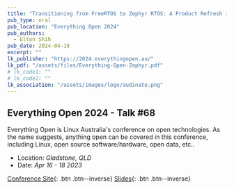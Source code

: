 ```yaml
---
title: "Transitioning from FreeRTOS to Zephyr RTOS: A Product Refresh Journey"
pub_type: oral
pub_location: "Everything Open 2024"
pub_authors:
  - Elton Shih
pub_date: 2024-04-18
excerpt: ""
lk_publisher: "https://2024.everythingopen.au/"
lk_pdf: "/assets/files/Everything-Open-Zephyr.pdf"
# lk_code1: ""
# lk_code2: ""
lk_association: "/assets/images/logo/audinate.png"
---
```


## Everything Open 2024 - Talk #68
Everything Open is Linux Australia's conference on open technologies. As the name suggests, anything open can be covered in this conference, including Linux, open source software/hardware, open data, etc..

- Location: *Gladstone, QLD*
- Date: *Apr 16 - 18 2023*

[Conference Site](https://2024.everythingopen.au/){: .btn .btn--inverse}
[Slides](/assets/files/Everything-Open-Zephyr.pdf){: .btn .btn--inverse}